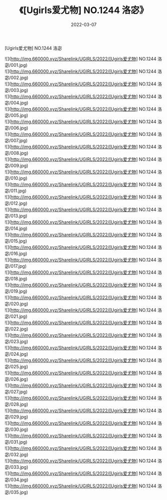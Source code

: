 ﻿---
layout: post
title:  《[Ugirls爱尤物] NO.1244 洛宓》
date:   2022-03-07
img: http://img.660000.xyz/Sharelink/UGIRLS/2022/[Ugirls爱尤物] NO.1244 洛宓/000.jpg
categories: [美女, 清纯, 唯美]
---

[Ugirls爱尤物] NO.1244 洛宓

 ![](http://img.660000.xyz/Sharelink/UGIRLS/2022/[Ugirls爱尤物] NO.1244 洛宓/001.jpg) <br>![](http://img.660000.xyz/Sharelink/UGIRLS/2022/[Ugirls爱尤物] NO.1244 洛宓/002.jpg) <br>![](http://img.660000.xyz/Sharelink/UGIRLS/2022/[Ugirls爱尤物] NO.1244 洛宓/003.jpg) <br>![](http://img.660000.xyz/Sharelink/UGIRLS/2022/[Ugirls爱尤物] NO.1244 洛宓/004.jpg) <br>![](http://img.660000.xyz/Sharelink/UGIRLS/2022/[Ugirls爱尤物] NO.1244 洛宓/005.jpg) <br>![](http://img.660000.xyz/Sharelink/UGIRLS/2022/[Ugirls爱尤物] NO.1244 洛宓/006.jpg) <br>![](http://img.660000.xyz/Sharelink/UGIRLS/2022/[Ugirls爱尤物] NO.1244 洛宓/007.jpg) <br>![](http://img.660000.xyz/Sharelink/UGIRLS/2022/[Ugirls爱尤物] NO.1244 洛宓/008.jpg) <br>![](http://img.660000.xyz/Sharelink/UGIRLS/2022/[Ugirls爱尤物] NO.1244 洛宓/009.jpg) <br>![](http://img.660000.xyz/Sharelink/UGIRLS/2022/[Ugirls爱尤物] NO.1244 洛宓/010.jpg) <br>![](http://img.660000.xyz/Sharelink/UGIRLS/2022/[Ugirls爱尤物] NO.1244 洛宓/011.jpg) <br>![](http://img.660000.xyz/Sharelink/UGIRLS/2022/[Ugirls爱尤物] NO.1244 洛宓/012.jpg) <br>![](http://img.660000.xyz/Sharelink/UGIRLS/2022/[Ugirls爱尤物] NO.1244 洛宓/013.jpg) <br>![](http://img.660000.xyz/Sharelink/UGIRLS/2022/[Ugirls爱尤物] NO.1244 洛宓/014.jpg) <br>![](http://img.660000.xyz/Sharelink/UGIRLS/2022/[Ugirls爱尤物] NO.1244 洛宓/015.jpg) <br>![](http://img.660000.xyz/Sharelink/UGIRLS/2022/[Ugirls爱尤物] NO.1244 洛宓/016.jpg) <br>![](http://img.660000.xyz/Sharelink/UGIRLS/2022/[Ugirls爱尤物] NO.1244 洛宓/017.jpg) <br>![](http://img.660000.xyz/Sharelink/UGIRLS/2022/[Ugirls爱尤物] NO.1244 洛宓/018.jpg) <br>![](http://img.660000.xyz/Sharelink/UGIRLS/2022/[Ugirls爱尤物] NO.1244 洛宓/019.jpg) <br>![](http://img.660000.xyz/Sharelink/UGIRLS/2022/[Ugirls爱尤物] NO.1244 洛宓/020.jpg) <br>![](http://img.660000.xyz/Sharelink/UGIRLS/2022/[Ugirls爱尤物] NO.1244 洛宓/021.jpg) <br>![](http://img.660000.xyz/Sharelink/UGIRLS/2022/[Ugirls爱尤物] NO.1244 洛宓/022.jpg) <br>![](http://img.660000.xyz/Sharelink/UGIRLS/2022/[Ugirls爱尤物] NO.1244 洛宓/023.jpg) <br>![](http://img.660000.xyz/Sharelink/UGIRLS/2022/[Ugirls爱尤物] NO.1244 洛宓/024.jpg) <br>![](http://img.660000.xyz/Sharelink/UGIRLS/2022/[Ugirls爱尤物] NO.1244 洛宓/025.jpg) <br>![](http://img.660000.xyz/Sharelink/UGIRLS/2022/[Ugirls爱尤物] NO.1244 洛宓/026.jpg) <br>![](http://img.660000.xyz/Sharelink/UGIRLS/2022/[Ugirls爱尤物] NO.1244 洛宓/027.jpg) <br>![](http://img.660000.xyz/Sharelink/UGIRLS/2022/[Ugirls爱尤物] NO.1244 洛宓/028.jpg) <br>![](http://img.660000.xyz/Sharelink/UGIRLS/2022/[Ugirls爱尤物] NO.1244 洛宓/029.jpg) <br>![](http://img.660000.xyz/Sharelink/UGIRLS/2022/[Ugirls爱尤物] NO.1244 洛宓/030.jpg) <br>![](http://img.660000.xyz/Sharelink/UGIRLS/2022/[Ugirls爱尤物] NO.1244 洛宓/031.jpg) <br>![](http://img.660000.xyz/Sharelink/UGIRLS/2022/[Ugirls爱尤物] NO.1244 洛宓/032.jpg) <br>![](http://img.660000.xyz/Sharelink/UGIRLS/2022/[Ugirls爱尤物] NO.1244 洛宓/033.jpg) <br>![](http://img.660000.xyz/Sharelink/UGIRLS/2022/[Ugirls爱尤物] NO.1244 洛宓/034.jpg) <br>![](http://img.660000.xyz/Sharelink/UGIRLS/2022/[Ugirls爱尤物] NO.1244 洛宓/035.jpg) <br>